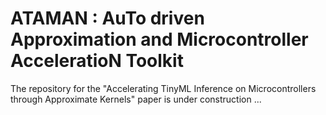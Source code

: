 # ATAMAN : AuTo driven Approximation and Microcontroller AcceleratioN Toolkit

The repository for the "Accelerating TinyML Inference on Microcontrollers through Approximate Kernels" paper is under construction ...
